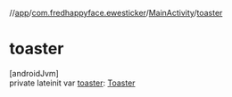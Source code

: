 //[app](../../../index.md)/[com.fredhappyface.ewesticker](../index.md)/[MainActivity](index.md)/[toaster](toaster.md)

# toaster

[androidJvm]\
private lateinit var [toaster](toaster.md): [Toaster](../-toaster/index.md)
